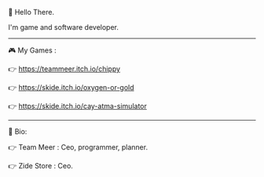 👋 Hello There.

I'm game and software developer.

----------------------------------------------

🎮 My Games : 

👉 https://teammeer.itch.io/chippy 

👉 https://skide.itch.io/oxygen-or-gold 

👉 https://skide.itch.io/cay-atma-simulator

-----------------------------------------------

👤 Bio:

👉 Team Meer : Ceo, programmer, planner.

👉 Zide Store : Ceo.


